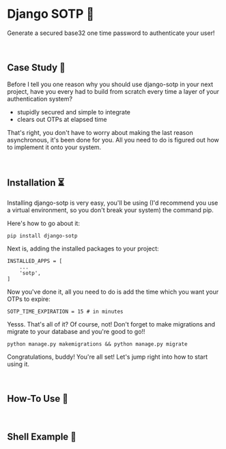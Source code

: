 Django SOTP 🔐
================

Generate a secured base32 one time password to authenticate your user!

<br />

## Case Study 📑

Before I tell you one reason why you should use django-sotp in your next project, have you every had to build from scratch every time a layer of your authentication system?

- stupidly secured and simple to integrate
- clears out OTPs at elapsed time

That's right, you don't have to worry about making the last reason asynchronous, it's been done for you. All you need to do is figured out how to implement it onto your system.

<br />

## Installation ⏳

Installing django-sotp is very easy, you'll be using (I'd recommend you use a virtual environment, so you don't break your system) the command pip.

Here's how to go about it:

```
pip install django-sotp
```

Next is, adding the installed packages to your project:

```
INSTALLED_APPS = [
    ...
    'sotp',    
]
```

Now you've done it, all you need to do is add the time which you want your OTPs to expire:

```
SOTP_TIME_EXPIRATION = 15 # in minutes
```

Yesss. That's all of it? Of course, not! Don't forget to make migrations and migrate to your database and you're good to go!!

```
python manage.py makemigrations && python manage.py migrate
```

Congratulations, buddy! You're all set! Let's jump right into how to start using it.

<br />

## How-To Use 📝

<br />

## Shell Example 🥁 